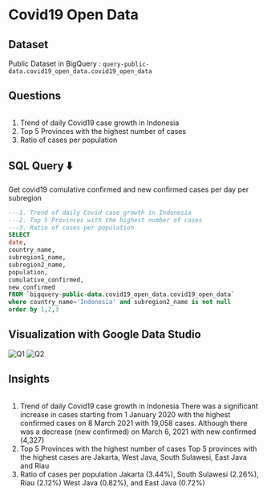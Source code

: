 # Covid19 Open Data 

## Dataset
Public Dataset in BigQuery :
```query-public-data.covid19_open_data.covid19_open_data```

## Questions

######
1. Trend of daily Covid19 case growth in Indonesia
2. Top 5 Provinces with the highest number of cases
3. Ratio of cases per population

## SQL Query ⬇️
Get covid19 comulative confirmed and new confirmed cases per day per subregion

```sql
---1. Trend of daily Covid case growth in Indonesia
---2. Top 5 Provinces with the highest number of cases
---3. Ratio of cases per population
SELECT  
date,
country_name,
subregion1_name,
subregion2_name,
population,
cumulative_confirmed,
new_confirmed
FROM `bigquery-public-data.covid19_open_data.covid19_open_data`
where country_name='Indonesia' and subregion2_name is not null
order by 1,2,3

```
## Visualization with Google Data Studio 
![Q1](https://user-images.githubusercontent.com/108319934/176993305-8d05a6fb-6527-45f3-8ebd-097391d174fd.JPG)
![Q2](https://user-images.githubusercontent.com/108319934/176993306-eaad6fd4-2989-4fae-89de-407304c28c97.JPG)

## Insights
###### 
1. Trend of daily Covid19 case growth in Indonesia
   There was a significant increase in cases starting from 1 January 2020 with the highest confirmed cases on 8 March 2021 with 19,058 cases. Although there was a
   decrease (new confirmed) on March 6, 2021 with new confirmed (4,327)
2. Top 5 Provinces with the highest number of cases
   Top 5 provinces with the highest cases are Jakarta, West Java, South Sulawesi, East Java and Riau
3. Ratio of cases per population
   Jakarta (3.44%),
   South Sulawesi (2.26%),
   Riau (2.12%)
   West Java (0.82%), and
   East Java (0.72%) 
   
   
   
